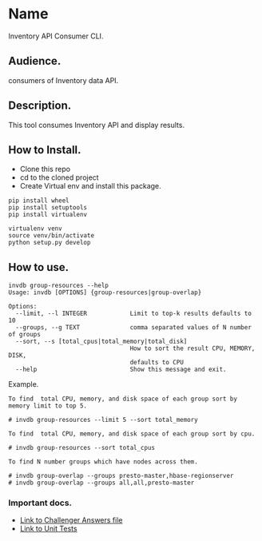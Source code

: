 # Name
Inventory API Consumer CLI.
 
## Audience.
consumers of Inventory data API.

## Description.
This tool consumes Inventory API and display results.

## How to Install.

- Clone this repo
- cd to the cloned project
- Create Virtual env and install this package.

```
pip install wheel
pip install setuptools
pip install virtualenv

virtualenv venv
source venv/bin/activate
python setup.py develop 
```

## How to use.

```
invdb group-resources --help
Usage: invdb [OPTIONS] {group-resources|group-overlap}

Options:
  --limit, --l INTEGER            Limit to top-k results defaults to 10
  --groups, --g TEXT              comma separated values of N number of groups
  --sort, --s [total_cpus|total_memory|total_disk]
                                  How to sort the result CPU, MEMORY, DISK,
                                  defaults to CPU
  --help                          Show this message and exit.

```

Example.

```
To find  total CPU, memory, and disk space of each group sort by memory limit to top 5.

# invdb group-resources --limit 5 --sort total_memory

To find  total CPU, memory, and disk space of each group sort by cpu.

# invdb group-resources --sort total_cpus

To find N number groups which have nodes across them.

# invdb group-overlap --groups presto-master,hbase-regionserver
# invdb group-overlap --groups all,all,presto-master

```

### Important docs.
- [Link to Challenger Answers file](./challenge_answer.md)
- [Link to Unit Tests](./tests)

